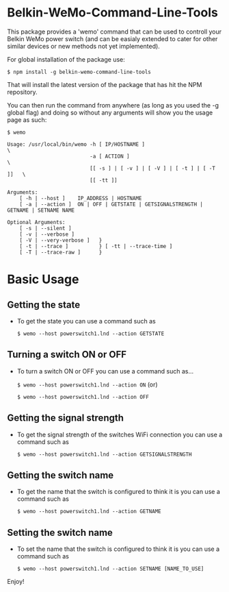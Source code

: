 # Belkin-WeMo-Command-Line-Tools

This package provides a 'wemo' command that can be used to controll your Belkin WeMo power switch (and can be easialy extended to cater for other similar devices or new methods not yet implemented).

For global installation of the package use:

    $ npm install -g belkin-wemo-command-line-tools

That will install the latest version of the package that has hit the NPM repository.

You can then run the command from anywhere (as long as you used the -g global flag) and doing so without any arguments will show you the usage page as such:

    $ wemo

    Usage: /usr/local/bin/wemo -h [ IP/HOSTNAME ]                             \
                               -a [ ACTION ]                                  \
                               [[ -s ] | [ -v ] | [ -V ] | [ -t ] | [ -T ]]   \
                               [[ -tt ]]

    Arguments:
        [ -h | --host ]    IP_ADDRESS | HOSTNAME
        [ -a | --action ]  ON | OFF | GETSTATE | GETSIGNALSTRENGTH | GETNAME | SETNAME NAME

    Optional Arguments: 
        [ -s | --silent ]        
        [ -v | --verbose ]        
        [ -V | --very-verbose ]   } 
        [ -t | --trace ]          } [ -tt | --trace-time ]  
        [ -T | --trace-raw ]      }

# Basic Usage
## Getting the state
- To get the state you can use a command such as

    `$ wemo --host powerswitch1.lnd --action GETSTATE`

## Turning a switch ON or OFF
- To turn a switch ON or OFF you can use a command such as...

    `$ wemo --host powerswitch1.lnd --action ON`  (or)

    `$ wemo --host powerswitch1.lnd --action OFF`
    
## Getting the signal strength
- To get the signal strength of the switches WiFi connection you can use a command such as

    `$ wemo --host powerswitch1.lnd --action GETSIGNALSTRENGTH`

## Getting the switch name
- To get the name that the switch is configured to think it is you can use a command such as

    `$ wemo --host powerswitch1.lnd --action GETNAME`

## Setting the switch name
- To set the name that the switch is configured to think it is you can use a command such as

    `$ wemo --host powerswitch1.lnd --action SETNAME [NAME_TO_USE]`

Enjoy!

